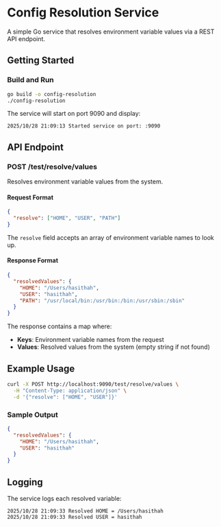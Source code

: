 # Config Resolution Service

A simple Go service that resolves environment variable values via a REST API endpoint.

## Getting Started

### Build and Run

```bash
go build -o config-resolution
./config-resolution
```

The service will start on port 9090 and display:
```
2025/10/28 21:09:13 Started service on port: :9090
```

## API Endpoint

### POST /test/resolve/values

Resolves environment variable values from the system.

#### Request Format

```json
{
  "resolve": ["HOME", "USER", "PATH"]
}
```

The `resolve` field accepts an array of environment variable names to look up.

#### Response Format

```json
{
  "resolvedValues": {
    "HOME": "/Users/hasithah",
    "USER": "hasithah",
    "PATH": "/usr/local/bin:/usr/bin:/bin:/usr/sbin:/sbin"
  }
}
```

The response contains a map where:
- **Keys**: Environment variable names from the request
- **Values**: Resolved values from the system (empty string if not found)

## Example Usage

```bash
curl -X POST http://localhost:9090/test/resolve/values \
  -H "Content-Type: application/json" \
  -d '{"resolve": ["HOME", "USER"]}'
```

### Sample Output

```json
{
  "resolvedValues": {
    "HOME": "/Users/hasithah",
    "USER": "hasithah"
  }
}
```

## Logging

The service logs each resolved variable:

```
2025/10/28 21:09:33 Resolved HOME = /Users/hasithah
2025/10/28 21:09:33 Resolved USER = hasithah
```
